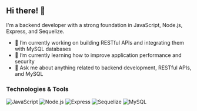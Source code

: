 ## Hi there! 👋

I'm a backend developer with a strong foundation in JavaScript, Node.js, Express, and Sequelize. 

- 🔭 I’m currently working on building RESTful APIs and integrating them with MySQL databases
- 🌱 I’m currently learning how to improve application performance and security
- 💬 Ask me about anything related to backend development, RESTful APIs, and MySQL

### Technologies & Tools
![JavaScript](https://img.shields.io/badge/-JavaScript-black?style=flat&logo=javascript)
![Node.js](https://img.shields.io/badge/-Node.js-black?style=flat&logo=Node.js)
![Express](https://img.shields.io/badge/-Express-black?style=flat&logo=express)
![Sequelize](https://img.shields.io/badge/-Sequelize-black?style=flat&logo=sequelize)
![MySQL](https://img.shields.io/badge/-MySQL-black?style=flat&logo=mysql)
<!---
Hiten-codes/Hiten-codes is a ✨ special ✨ repository because its `README.md` (this file) appears on your GitHub profile.
You can click the Preview link to take a look at your changes.
--->
